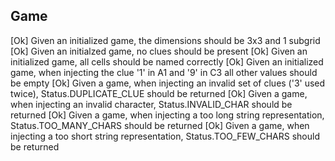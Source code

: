 ## Game    
[Ok] Given an initialized game, the dimensions should be 3x3 and 1 subgrid
[Ok] Given an initialzed game, no clues should be present
[Ok] Given an initialized game, all cells should be named correctly
[Ok] Given an initialized game, when injecting the clue '1' in A1 and '9' in C3 all other values should be empty
[Ok] Given a game, when injecting an invalid set of clues ('3' used twice), Status.DUPLICATE_CLUE should be returned
[Ok] Given a game, when injecting an invalid character, Status.INVALID_CHAR should be returned
[Ok] Given a game, when injecting a too long string representation, Status.TOO_MANY_CHARS should be returned
[Ok] Given a game, when injecting a too short string representation, Status.TOO_FEW_CHARS should be returned